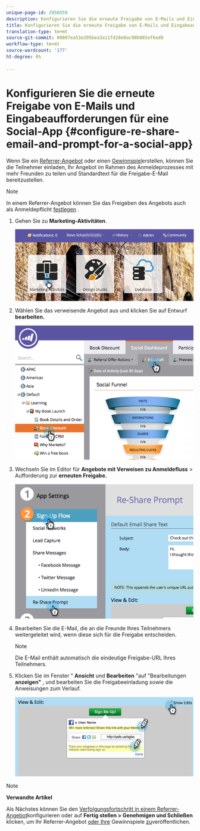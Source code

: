 ```yaml
---
unique-page-id: 2950559
description: Konfigurieren Sie die erneute Freigabe von E-Mails und Eingabeaufforderungen für eine Social-App - Marketing-Dokumente - Produktdokumentation
title: Konfigurieren Sie die erneute Freigabe von E-Mails und Eingabeaufforderungen für eine Social-App
translation-type: tm+mt
source-git-commit: 00887ea53e395bea3a11fd28e0ac98b085ef6ed8
workflow-type: tm+mt
source-wordcount: '177'
ht-degree: 0%

---
```



# Konfigurieren Sie die erneute Freigabe von E-Mails und Eingabeaufforderungen für eine Social-App {#configure-re-share-email-and-prompt-for-a-social-app}

Wenn Sie ein [Referrer-Angebot](../../../../product-docs/demand-generation/social/referral-offers/create-a-referral-offer.md) oder einen [Gewinnspiel](../../../../product-docs/demand-generation/social/sweepstakes/create-sweepstakes.md)erstellen, können Sie die Teilnehmer einladen, Ihr Angebot im Rahmen des Anmeldeprozesses mit mehr Freunden zu teilen und Standardtext für die Freigabe-E-Mail bereitzustellen.

>[!NOTE]
>
>In einem Referrer-Angebot können Sie das Freigeben des Angebots auch als Anmeldepflicht [festlegen](../../../../product-docs/demand-generation/social/social-functions/set-social-share-requirement.md) .

1. Gehen Sie zu **Marketing-Aktivitäten**.

   ![](assets/login-marketing-activities-3.png)

1. Wählen Sie das verweisende Angebot aus und klicken Sie auf Entwurf **bearbeiten.**

   ![](assets/image2014-9-22-11-3a6-3a56.png)

1. Wechseln Sie im Editor für **Angebote mit Verweisen zu Anmeldefluss** > Aufforderung zur **erneuten Freigabe.**

   ![](assets/image2014-9-22-11-3a7-3a9.png)

1. Bearbeiten Sie die E-Mail, die an die Freunde Ihres Teilnehmers weitergeleitet wird, wenn diese sich für die Freigabe entscheiden.

   >[!NOTE]
   >
   >Die E-Mail enthält automatisch die eindeutige Freigabe-URL Ihres Teilnehmers.

1. Klicken Sie im Fenster &quot; **Ansicht** und **Bearbeiten** &quot;auf &quot;Bearbeitungen **anzeigen&quot;** , und bearbeiten Sie die Freigabeeinladung sowie die Anweisungen zum Verlauf.

   ![](assets/image2014-9-22-11-3a7-3a49.png)

>[!NOTE]
>
>**Verwandte Artikel**
>
>Als Nächstes können Sie den [Verfolgungsfortschritt in einem Referrer-Angebot](configure-track-progress-flow-for-a-referral-offer.md)konfigurieren oder auf **Fertig stellen > Genehmigen und Schließen** klicken, um Ihr Referrer-Angebot [oder Ihre](../../../../product-docs/demand-generation/social/referral-offers/publish-a-referral-offer.md) Gewinnspiele [zu](../../../../product-docs/demand-generation/social/sweepstakes/create-sweepstakes.md)veröffentlichen.

